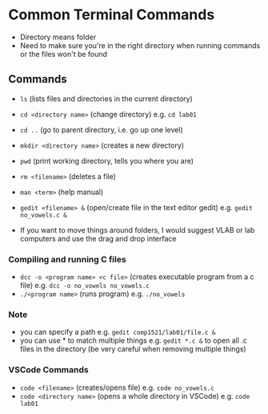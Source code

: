 # Common Terminal Commands

- Directory means folder
- Need to make sure you're in the right directory when running commands or the files won't be found

## Commands

- `ls` (lists files and directories in the current directory)
- `cd <directory name>` (change directory) e.g. `cd lab01`
- `cd ..` (go to parent directory, i.e. go up one level)
- `mkdir <directory name>` (creates a new directory)
- `pwd` (print working directory, tells you where you are)
- `rm <filename>` (deletes a file)
- `man <term>` (help manual)
- `gedit <filename> &` (open/create file in the text editor gedit) e.g. `gedit no_vowels.c &`

- If you want to move things around folders, I would suggest VLAB or lab computers and use the drag and drop interface

### Compiling and running C files

- `dcc -o <program name> <c file>` (creates executable program from a c file) e.g. `dcc -o no_vowels no_vowels.c`
- `./<program name>` (runs program) e.g. `./no_vowels`

### Note
- you can specify a path e.g. `gedit comp1521/lab01/file.c &`
- you can use * to match multiple things e.g. `gedit *.c &` to open all .c files in the directory (be very careful when removing multiple things)

### VSCode Commands
- `code <filename>` (creates/opens file) e.g. `code no_vowels.c`
- `code <directory name>` (opens a whole directory in VSCode) e.g. `code lab01`
